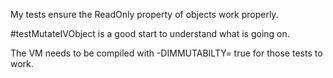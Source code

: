 My tests ensure the ReadOnly property of objects work properly.#testMutateIVObject is a good start to understand what is going on.The VM needs to be compiled with -DIMMUTABILTY= true for those tests to work.
